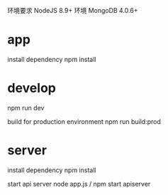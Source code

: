 环境要求
NodeJS 8.9+ 环境
MongoDB 4.0.6+

# app
install dependency
npm install

# develop
npm run dev

build for production environment
npm run build:prod
# server
install dependency
npm install

start api server
node app.js / npm start apiserver
